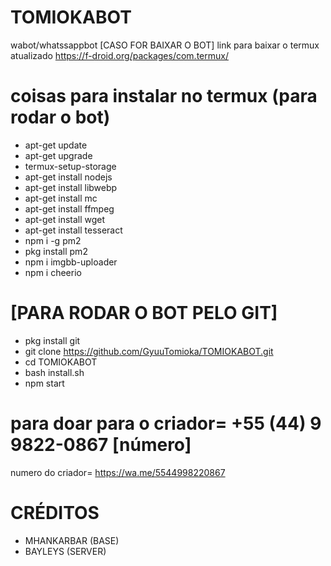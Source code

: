 # TOMIOKABOT
wabot/whatssappbot
[CASO FOR BAIXAR O BOT]
link para baixar o termux atualizado
https://f-droid.org/packages/com.termux/
# coisas para instalar no termux (para rodar o bot)
* apt-get update
* apt-get upgrade
* termux-setup-storage
* apt-get install nodejs
* apt-get install libwebp
* apt-get install mc
* apt-get install ffmpeg
* apt-get install wget
* apt-get install tesseract
* npm i -g pm2 
* pkg install pm2
* npm i imgbb-uploader
* npm i cheerio
# [PARA RODAR O BOT PELO GIT]
* pkg install git 
* git clone https://github.com/GyuuTomioka/TOMIOKABOT.git
* cd TOMIOKABOT
* bash install.sh
* npm start
# para doar para o criador= +55 (44) 9 9822-0867 [número]
numero do criador= https://wa.me/5544998220867
# CRÉDITOS 
* MHANKARBAR (BASE)
* BAYLEYS (SERVER)
